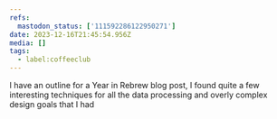 ```yaml
---
refs:
  mastodon_status: ['111592286122950271']
date: 2023-12-16T21:45:54.956Z
media: []
tags:
  - label:coffeeclub
---
```


I have an outline for a Year in Rebrew blog post, I found quite a few interesting techniques for all the data processing and overly complex design goals that I had
